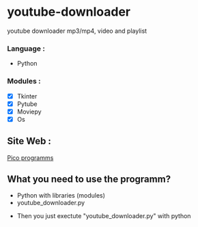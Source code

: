 # youtube-downloader
youtube downloader mp3/mp4, video and playlist
### Language : 
* Python 

### Modules :
- [x] Tkinter
- [x] Pytube
- [x] Moviepy
- [x] Os

## Site Web : 
[Pico programms](https://www.pico.great-site.net/)

## What you need to use the programm? 
* Python with libraries (modules)
* youtube_downloader.py

- Then you just exectute "youtube_downloader.py" with python
